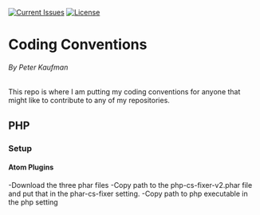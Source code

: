 [![Current Issues](https://img.shields.io/github/issues/pjkaufman/Coding_conventions.svg)](https://github.com/pjkaufman/Coding_conventions/issues)
[![License](https://img.shields.io/github/license/pjkaufman/Coding_conventions.svg)](https://github.com/pjkaufman/Coding_conventions/blob/master/LICENSE)
# Coding Conventions
###### By Peter Kaufman
This repo is where I am putting my coding conventions for anyone that might like to contribute to any of my repositories. 
## PHP
### Setup
#### Atom Plugins
-Download the three phar files
-Copy path to the php-cs-fixer-v2.phar file and put that in the phar-cs-fixer setting.
-Copy path to php executable in the php setting
